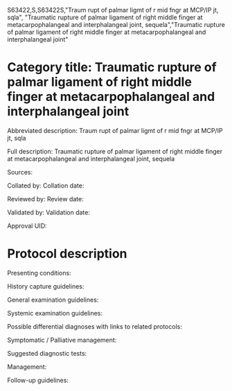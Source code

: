 S63422,S,S63422S,"Traum rupt of palmar ligmt of r mid fngr at MCP/IP jt, sqla", "Traumatic rupture of palmar ligament of right middle finger at metacarpophalangeal and interphalangeal joint, sequela","Traumatic rupture of palmar ligament of right middle finger at metacarpophalangeal and interphalangeal joint"
# Category title: Traumatic rupture of palmar ligament of right middle finger at metacarpophalangeal and interphalangeal joint

Abbreviated description: Traum rupt of palmar ligmt of r mid fngr at MCP/IP jt, sqla

Full description: Traumatic rupture of palmar ligament of right middle finger at metacarpophalangeal and interphalangeal joint, sequela

Sources:

Collated by:
Collation date:

Reviewed by:
Review date:

Validated by:
Validation date:

Approval UID:

# Protocol description

Presenting conditions:

History capture guidelines:

General examination guidelines:

Systemic examination guidelines:

Possible differential diagnoses with links to related protocols:

Symptomatic / Palliative management:

Suggested diagnostic tests:

Management:

Follow-up guidelines:
